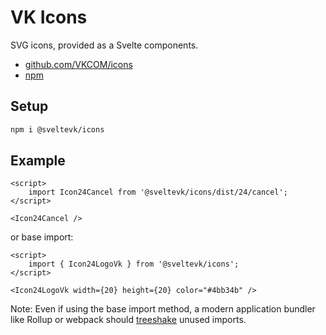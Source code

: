 # VK Icons

SVG icons, provided as a Svelte components.

- [github.com/VKCOM/icons](https://github.com/VKCOM/icons)
- [npm](https://www.npmjs.com/package/@sveltevk/icons)

## Setup

```sh
npm i @sveltevk/icons
```

## Example

```svelte
<script>
    import Icon24Cancel from '@sveltevk/icons/dist/24/cancel';
</script>

<Icon24Cancel />
```

or base import:

```svelte
<script>
    import { Icon24LogoVk } from '@sveltevk/icons';
</script>

<Icon24LogoVk width={20} height={20} color="#4bb34b" />
```

Note: Even if using the base import method, a modern application bundler like Rollup or webpack should [treeshake](https://developer.mozilla.org/en-US/docs/Glossary/Tree_shaking) unused imports.
